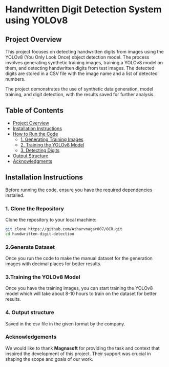 # Handwritten Digit Detection System using YOLOv8

## Project Overview
This project focuses on detecting handwritten digits from images using the YOLOv8 (You Only Look Once) object detection model. The process involves generating synthetic training images, training a YOLOv8 model on them, and detecting handwritten digits from test images. The detected digits are stored in a CSV file with the image name and a list of detected numbers.

The project demonstrates the use of synthetic data generation, model training, and digit detection, with the results saved for further analysis.

## Table of Contents
- [Project Overview](#project-overview)
- [Installation Instructions](#installation-instructions)
- [How to Run the Code](#how-to-run-the-code)
  - [1. Generating Training Images](#1-generating-training-images)
  - [2. Training the YOLOv8 Model](#2-training-the-yolov8-model)
  - [3. Detecting Digits](#3-detecting-digits)
- [Output Structure](#output-structure)
- [Acknowledgments](#acknowledgments)

## Installation Instructions

Before running the code, ensure you have the required dependencies installed.

### 1. Clone the Repository
Clone the repository to your local machine:

```bash
git clone https://github.com/Atharvnagar007/OCR.git
cd handwritten-digit-detection
```
### 2.Generate Dataset
Once you run the code to make the manual dataset for the generation images with decimal places for better results.
### 3.Training the YOLOv8 Model
Once you have the training images, you can start training the YOLOv8 model which will take about 8-10 hours to train on the dataset for better results.
### 4. Output structure 
Saved in the csv file in the given format by the company.

### Acknowledgements
We would like to thank **Magnasoft** for providing the task and context that inspired the development of this project. Their support was crucial in shaping the scope and goals of our work.
